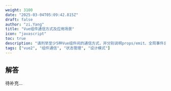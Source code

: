 ```yaml
---
weight: 3100
date: "2025-03-04T05:09:42.815Z"
draft: false
author: "zi.Yang"
title: "Vue组件通信方式及应用场景"
icon: "javascript"
toc: true
description: "请列举至少5种Vue组件间的通信方式，并分别说明props/emit、全局事件总线、Vuex/Pinia状态管理、provide/inject以及$refs等方案的最佳适用场景及潜在缺陷。"
tags: ["vue2", "组件通信", "状态管理", "设计模式"]
---
```


## 解答

待补充...
